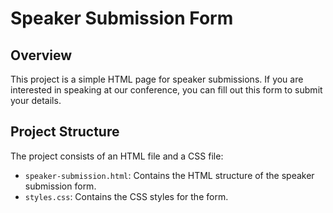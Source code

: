 # Speaker Submission Form

## Overview

This project is a simple HTML page for speaker submissions. If you are interested in speaking at our conference, you can fill out this form to submit your details.

## Project Structure

The project consists of an HTML file and a CSS file:

- `speaker-submission.html`: Contains the HTML structure of the speaker submission form.
- `styles.css`: Contains the CSS styles for the form.